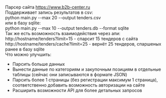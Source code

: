 Парсер сайта https://www.b2b-center.ru  
Поддерживает запись результатов в csv:  
  python main.py --max 20 --output tenders.csv  
или в базу sqlite:  
  python main.py --max 10 --output tenders.db --format sqlite  
Так же есть возможность взаимодействия через апи:  
  http://hostname/tenders?limit=15 - спарсит 15 тендеров с сайта  
  http://hostname/tenders/cache?limit=25 - вернёт 25 тендеров, спаршеных ранее в базу sqlite  
Что можно улучшить:  
  - Парсить больше данных
  - Вынести данные по категориям и закупочным позициям в отдельные таблицы (сейчас они записываются в формате JSON)
  - Парсить более 1 страницы (без регистрации максимум 1 страница), соответственно добавить возможность авторизации на сайте
  - Расширить возможности API для более детальных запросов
